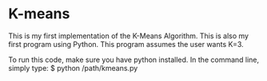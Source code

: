 # K-means
This is my first implementation of the K-Means Algorithm. This is also my first program using Python. 
This program assumes the user wants K=3. 

To run this code, make sure you have python installed.
In the command line, simply type:
$ python /path/kmeans.py
